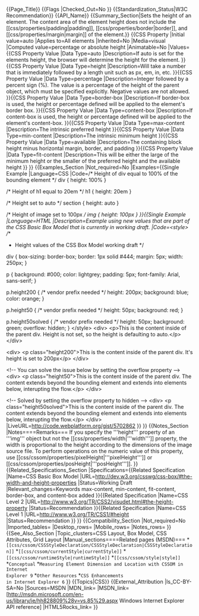 {{Page_Title}}
{{Flags
|Checked_Out=No
}}
{{Standardization_Status|W3C Recommendation}}
{{API_Name}}
{{Summary_Section|Sets the height of an element. The content area of the element height does not include the [[css/properties/padding|padding]], [[css/properties/border|border]], and [[css/properties/margin|margin]] of the element.}}
{{CSS Property
|Initial value=auto
|Applies to=All elements
|Inherited=No
|Media=visual
|Computed value=percentage or absolute height
|Animatable=No
|Values={{CSS Property Value
|Data Type=auto
|Description=If auto is set for the elements height, the browser will determine the height for the element.
}}{{CSS Property Value
|Data Type=height
|Description=Will take a number that is immediately followed by a length unit such as px, em, in,  etc.
}}{{CSS Property Value
|Data Type=percentage
|Description=Integer followed by a percent sign (%). The value is a percentage of the height of the parent object, which must be specified explicitly.  Negative values are not allowed.
}}{{CSS Property Value
|Data Type=border-box
|Description=If border-box is used, the height or percentage defined will be applied to the element's border box.
}}{{CSS Property Value
|Data Type=content-box
|Description=If content-box is used, the height or percentage defined will be applied to the element's content-box.
}}{{CSS Property Value
|Data Type=max-content
|Description=The intrinsic preferred height
}}{{CSS Property Value
|Data Type=min-content
|Description=The intrinsic minimum height
}}{{CSS Property Value
|Data Type=available
|Description=The containing block height minus horizontal margin, border, and padding
}}{{CSS Property Value
|Data Type=fit-content
|Description=This will be either the large of the minimum height or the smaller of the preferred height and the available height
}}
}}
{{Examples_Section
|Not_required=No
|Examples={{Single Example
|Language=CSS
|Code=/* Height of div equal to 100% of the bounding element */
div { height: 100% }

/* Height of h1 equal to 20em */
h1 { height: 20em }

/* Height set to auto */
section { height: auto }

/* Height of image set to 100px */
img { height: 100px }
}}{{Single Example
|Language=HTML
|Description=Example using new values that are part of the CSS Basic Box Model that is currently in working draft.
|Code=&lt;style&gt;
/**
 * Height values of the CSS Box Model working draft
 */

div {
	box-sizing: border-box;
	border: 1px solid #444;
	margin: 5px;
	width: 250px;
}

p {
	background: #000;
	color: lightgrey;
	padding: 5px;
	font-family: Arial, sans-serif;
}

p.height200 {
	/* vendor prefix needed */
	height: 200px;
	background: blue;
	color: orange;
}

p.height50 {
	/* vendor prefix needed */
	height: 50px;
	background: red;
} 

p.height50solved {
	/* vendor prefix needed */
	height: 50px;
	background: green;
	overflow: hidden;
} 
&lt;/style&gt;
&lt;div&gt;
&lt;p&gt;This is the content inside of the parent div. Height is not set, so the height is defaulting to auto.&lt;/p&gt;
&lt;/div&gt;

&lt;div&gt;
&lt;p class="height200"&gt;This is the content inside of the parent div. It's height is set to 200px&lt;/p&gt;
&lt;/div&gt;

&lt;!-- You can solve the issue below by setting the overflow property --&gt;
&lt;div&gt;
&lt;p class="height50"&gt;This is the content inside of the parent div. The content extends beyond the bounding element and extends into elements below, interupting the flow.&lt;/p&gt;
&lt;/div&gt;

&lt;!-- Solved by setting the overflow property to hidden --&gt;
&lt;div&gt;
&lt;p class="height50solved"&gt;This is the content inside of the parent div. The content extends beyond the bounding element and extends into elements below, interupting the flow.&lt;/p&gt;
&lt;/div&gt;
|LiveURL=http://code.webplatform.org/gist/5702862
}}
}}
{{Notes_Section
|Notes====Remarks===
If you specify the '''height''' property of an '''img''' object but not the [[css/properties/width|'''width''']] property, the width is proportional to the height according to the dimensions of the image source file.
To perform operations on the numeric value of this property, use [[css/cssom/properties/pixelHeight|'''pixelHeight''']] or [[css/cssom/properties/posHeight|'''posHeight''']].
}}
{{Related_Specifications_Section
|Specifications={{Related Specification
|Name=CSS Basic Box Model
|URL=http://dev.w3.org/csswg/css-box/#the-width-and-height-properties
|Status=Working Draft
|Relevant_changes=Keywords max-content, min-content, fit-content, border-box, and content-box added
}}{{Related Specification
|Name=CSS Level 2
|URL=http://www.w3.org/TR/CSS2/visudet.html#the-height-property
|Status=Recommendation
}}{{Related Specification
|Name=CSS Level 1
|URL=http://www.w3.org/TR/CSS1/#height
|Status=Recommendation
}}
}}
{{Compatibility_Section
|Not_required=No
|Imported_tables=
|Desktop_rows=
|Mobile_rows=
|Notes_rows=
}}
{{See_Also_Section
|Topic_clusters=CSS Layout, Box Model, CSS Attributes, Grid Layout
|Manual_sections====Related pages (MSDN)===
*<code>[[css/cssom/CSSStyleDeclaration/CSSStyleDeclaration|CSSStyleDeclaration]]</code>
*<code>[[css/cssom/currentStyle|currentStyle]]</code>
*<code>[[css/cssom/runtimeStyle|runtimeStyle]]</code>
*<code>[[css/cssom/style|style]]</code>
*<code>Conceptual</code>
*<code>Measuring Element Dimension and Location with CSSOM in Internet Explorer 9</code>
*<code>Other Resources</code>
*<code>CSS Enhancements in Internet Explorer 6</code>
}}
{{Topics|CSS}}
{{External_Attribution
|Is_CC-BY-SA=No
|Sources=MSDN
|MDN_link=
|MSDN_link=[http://msdn.microsoft.com/en-us/library/ie/hh828809%28v=vs.85%29.aspx Windows Internet Explorer API reference]
|HTML5Rocks_link=
}}